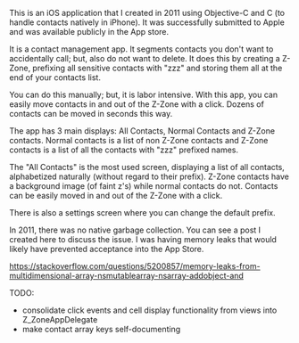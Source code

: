 This is an iOS application that I created in 2011 using Objective-C and C (to handle contacts natively in iPhone). It was successfully submitted to Apple and was available publicly in the App store. 

It is a contact management app. It segments contacts you don't want to accidentally call; but, also do not want to delete. It does this by creating a Z-Zone, prefixing all sensitive contacts with "zzz" and storing them all at the end of your contacts list.

You can do this manually; but, it is labor intensive. With this app, you can easily move contacts in and out of the Z-Zone with a click. Dozens of contacts can be moved in seconds this way.

The app has 3 main displays: All Contacts, Normal Contacts and Z-Zone contacts. Normal contacts is a list of non Z-Zone contacts and Z-Zone contacts is a list of all the contacts with "zzz" prefixed names.

The "All Contacts" is the most used screen, displaying a list of all contacts, alphabetized naturally (without regard to their prefix). Z-Zone contacts have a background image (of faint z's) while normal contacts do not. Contacts can be easily moved in and out of the Z-Zone with a click.

There is also a settings screen where you can change the default prefix. 

In 2011, there was no native garbage collection. You can see a post I created here to discuss the issue. I was having memory leaks that would likely have prevented acceptance into the App Store.

https://stackoverflow.com/questions/5200857/memory-leaks-from-multidimensional-array-nsmutablearray-nsarray-addobject-and


TODO: 
- consolidate click events and cell display functionality from views into Z_ZoneAppDelegate
- make contact array keys self-documenting


